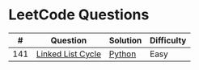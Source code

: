 # LeetCode Questions

|#       | Question                                                              | Solution                                                                                                                                  |Difficulty |
|:------:|-----------------------------------------------------------------------|-------------------------------------------------------------------------------------------------------------------------------------------|---------- |
| 141    | [Linked List Cycle](https://leetcode.com/problems/linked-list-cycle/) | [Python](https://github.com/Dernbu/coding-problems/blob/main/leetcode/src/141%20Linked%20List%20Cycle.py) |Easy |
